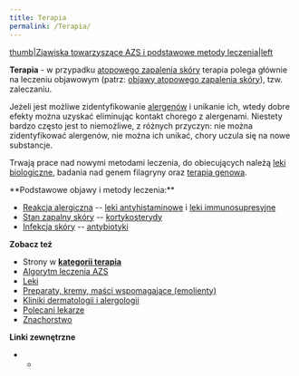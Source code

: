 ```yaml
---
title: Terapia
permalink: /Terapia/
---
```


[thumb|Zjawiska towarzyszące AZS i podstawowe metody leczenia|left](/Grafika:Atopowe-diagram.png "wikilink")

**Terapia** - w przypadku [atopowego zapalenia skóry](/atopowe_zapalenie_skóry "wikilink") terapia polega głównie na leczeniu objawowym (patrz: [objawy atopowego zapalenia skóry](/objawy_atopowego_zapalenia_skóry "wikilink")), tzw. zaleczaniu.

Jeżeli jest możliwe zidentyfikowanie [alergenów](/alergen "wikilink") i unikanie ich, wtedy dobre efekty można uzyskać eliminując kontakt chorego z alergenami. Niestety bardzo często jest to niemożliwe, z różnych przyczyn: nie można zidentyfikować alergenów, nie można ich unikać, chory uczula się na nowe substancje.

Trwają prace nad nowymi metodami leczenia, do obiecujących należą [leki biologiczne](/leki_biologiczne "wikilink"), badania nad genem filagryny oraz [terapia genowa](/terapia_genowa "wikilink").

<div style="clear: left;">
</div>
**Podstawowe objawy i metody leczenia:**

-   [Reakcja alergiczna](/Reakcja_alergiczna "wikilink") -- [leki antyhistaminowe](/leki_antyhistaminowe "wikilink") i [leki immunosupresyjne](/leki_immunosupresyjne "wikilink")
-   [Stan zapalny skóry](/Stan_zapalny_skóry "wikilink") -- [kortykosterydy](/kortykosterydy "wikilink")
-   [Infekcja skóry](/Infekcja_skóry "wikilink") -- [antybiotyki](/antybiotyki "wikilink")

**Zobacz też**

-   Strony w **[kategorii terapia](/:Kategoria:Terapia "wikilink")**
-   [Algorytm leczenia AZS](/Algorytm_leczenia_AZS "wikilink")
-   [Leki](/Leki "wikilink")
-   [Preparaty, kremy, maści wspomagające (emolienty)](/Emolienty "wikilink")
-   [Kliniki dermatologii i alergologii](/Kliniki_dermatologii_i_alergologii "wikilink")
-   [Polecani lekarze](/Polecani_lekarze "wikilink")
-   [Znachorstwo](/Znachorstwo "wikilink")

**Linki zewnętrzne**

-   -